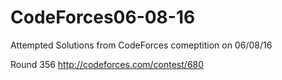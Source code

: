 # CodeForces06-08-16
Attempted Solutions from CodeForces comeptition on 06/08/16

Round 356 http://codeforces.com/contest/680
